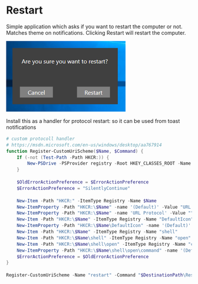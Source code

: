 # Restart
Simple application which asks if you want to restart the computer or not. Matches theme on notifications. Clicking Restart will restart the computer.

![A picture of the window](Restart.png)

Install this as a handler for protocol restart: so it can be used from toast notifications

```powershell
# custom protocoll handler
# https://msdn.microsoft.com/en-us/windows/desktop/aa767914
function Register-CustomUriScheme($Name, $Command) {
    If (-not (Test-Path -Path HKCR:)) {
        New-PSDrive -PSProvider registry -Root HKEY_CLASSES_ROOT -Name HKCR | Out-Null
    }

    $OldErrorActionPreference = $ErrorActionPreference
    $ErrorActionPreference = "SilentlyContinue"

    New-Item -Path "HKCR:" -ItemType Registry -Name $Name
    New-ItemProperty -Path "HKCR:\$Name" -name '(Default)' -Value "URL:$Name Protocol"  | Out-Null
    New-ItemProperty -Path "HKCR:\$Name" -name 'URL Protocol' -Value ""
    New-Item -Path "HKCR:\$Name" -ItemType Registry -Name "DefaultIcon"
    New-ItemProperty -Path "HKCR:\$Name\DefaultIcon" -name '(Default)' -Value "$Command,1"  | Out-Null
    New-Item -Path "HKCR:\$Name" -ItemType Registry -Name "shell"
    New-Item -Path "HKCR:\$Name\shell" -ItemType Registry -Name "open"
    New-Item -Path "HKCR:\$Name\shell\open" -ItemType Registry -Name "command"
    New-ItemProperty -Path "HKCR:\$Name\shell\open\command" -name '(Default)' -Value """$Command"" ""%1""" | Out-Null
    $ErrorActionPreference = $OldErrorActionPreference
}

Register-CustomUriScheme -Name "restart" -Command "$DestinationPath\Restart.exe"

```
